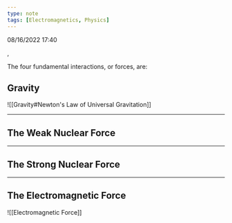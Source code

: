 ```yaml
---
type: note
tags: [Electromagnetics, Physics]
---
```

08/16/2022 17:40

 , 

The four fundamental interactions, or forces, are:

## Gravity
![[Gravity#Newton's Law of Universal Gravitation]]

---

## The Weak Nuclear Force


---

## The Strong Nuclear Force


---

## The Electromagnetic Force
![[Electromagnetic Force]]
